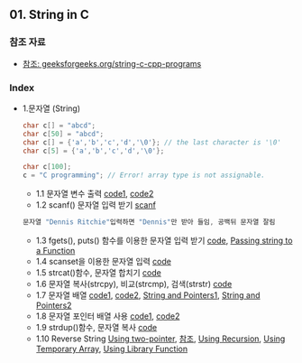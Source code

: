 
## 01. String in C
### 참조 자료
* [참조: geeksforgeeks.org/string-c-cpp-programs](https://www.geeksforgeeks.org/string-c-cpp-programs/)
### Index
* 1.문자열 (String)
  ```c
  char c[] = "abcd";
  char c[50] = "abcd";
  char c[] = {'a','b','c','d','\0'}; // the last character is '\0'
  char c[5] = {'a','b','c','d','\0'};
  
  char c[100];
  c = "C programming"; // Error! array type is not assignable.
  ``` 
  *  1.1 문자열 변수 출력 [code1](https://github.com/csbyun-data/C-Pro/blob/main/chap01/String_in_C/String_output1.c), [code2](https://github.com/csbyun-data/C-Pro/blob/main/chap01/String_in_C/String_output2.c)
  *  1.2 scanf() 문자열 입력 받기 [scanf](https://github.com/csbyun-data/C-Pro/blob/main/chap01/String_in_C/String_input1.c)
  ```c
  문자열 "Dennis Ritchie"입력하면 "Dennis"만 받아 들임, 공백뒤 문자열 잘림
  ```
  *  1.3 fgets(), puts() 함수를 이용한 문자열 입력 받기 [code](https://github.com/csbyun-data/C-Pro/blob/main/chap01/String_in_C/String_gets1.c), [Passing string to a Function](https://github.com/csbyun-data/C-Pro/blob/main/chap01/String_in_C/Passing_String1.c)
  *  1.4 scanset을 이용한 문자열 입력 [code](https://github.com/csbyun-data/C-Pro/blob/main/chap01/String_in_C/String_scanset1.c)
  *  1.5 strcat()함수, 문자열 합치기 [code](https://github.com/csbyun-data/C-Pro/blob/main/chap01/String_in_C/String_strcat1.c)
  *  1.6 문자열 복사(strcpy), 비교(strcmp), 검색(strstr) [code](https://github.com/csbyun-data/C-Pro/blob/main/chap01/String_in_C/String_func1.c)
  *  1.7 문자열 배열 [code1](https://github.com/csbyun-data/C-Pro/blob/main/chap01/String_in_C/String_array1.c), [code2](https://github.com/csbyun-data/C-Pro/blob/main/chap01/String_in_C/String_array2.c), [String and Pointers1](https://github.com/csbyun-data/C-Pro/blob/main/chap01/String_in_C/String_array3.c), [String and Pointers2](https://github.com/csbyun-data/C-Pro/blob/main/chap01/String_in_C/String_array4.c)
  *  1.8 문자열 포인터 배열 사용 [code1](https://github.com/csbyun-data/C-Pro/blob/main/chap01/String_in_C/String_parray1.c), [code2](https://github.com/csbyun-data/C-Pro/blob/main/chap01/String_in_C/String_parray2.c)
  *  1.9 strdup()함수, 문자열 복사 [code](https://github.com/csbyun-data/C-Pro/blob/main/chap01/String_in_C/String_strdup1.c)
  *  1.10 Reverse String [Using two-pointer](https://github.com/csbyun-data/C-Pro/blob/main/chap01/String_in_C/Reverse_String.c), [참조](https://www.geeksforgeeks.org/reverse-string-in-c/), [Using Recursion](https://github.com/csbyun-data/C-Pro/blob/main/chap01/String_in_C/Reverse_String2.c), [Using Temporary Array](https://github.com/csbyun-data/C-Pro/blob/main/chap01/String_in_C/Reverse_String3.c), [Using Library Function](https://github.com/csbyun-data/C-Pro/blob/main/chap01/String_in_C/Reverse_String4.c)

